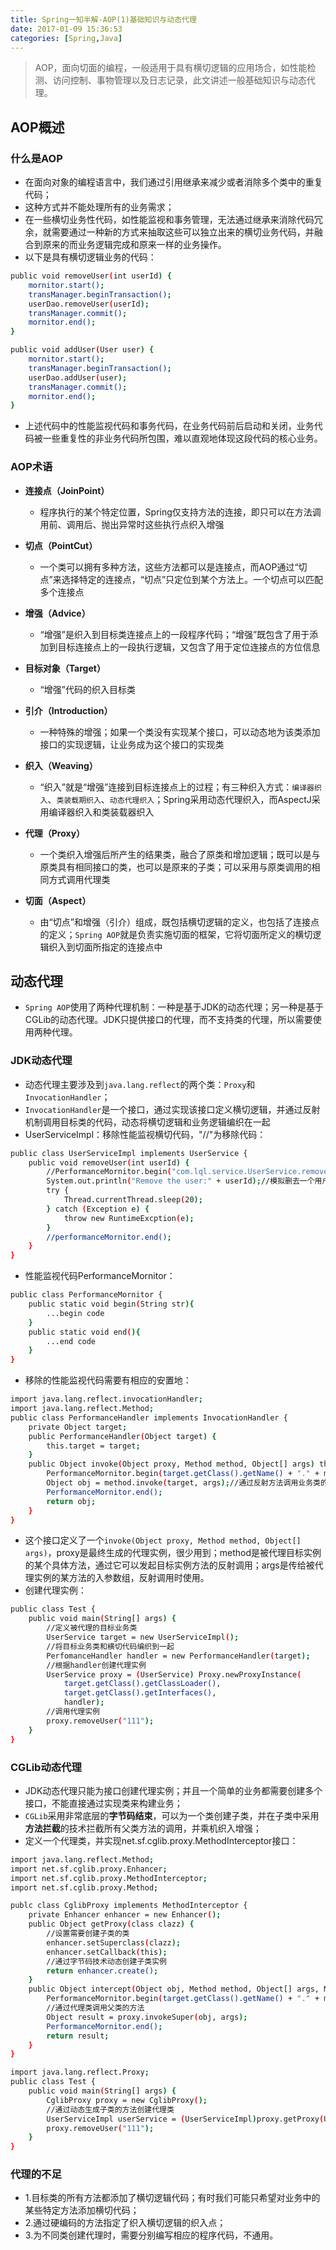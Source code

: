 ```yaml
---
title: Spring一知半解-AOP(1)基础知识与动态代理
date: 2017-01-09 15:36:53
categories: [Spring,Java]
---
```


> AOP，面向切面的编程，一般适用于具有横切逻辑的应用场合，如性能检测、访问控制、事物管理以及日志记录，此文讲述一般基础知识与动态代理。

<!-- more -->

## AOP概述

### 什么是AOP

- 在面向对象的编程语言中，我们通过引用继承来减少或者消除多个类中的重复代码；
- 这种方式并不能处理所有的业务需求；
- 在一些横切业务性代码，如性能监视和事务管理，无法通过继承来消除代码冗余，就需要通过一种新的方式来抽取这些可以独立出来的横切业务代码，并融合到原来的而业务逻辑完成和原来一样的业务操作。
- 以下是具有横切逻辑业务的代码：

``` bash 
public void removeUser(int userId) {
	mornitor.start();
	transManager.beginTransaction();
	userDao.removeUser(userId);
	transManager.commit();
	mornitor.end();
}

public void addUser(User user) {
	mornitor.start();
	transManager.beginTransaction();
	userDao.addUser(user);
	transManager.commit();
	mornitor.end();
}
```

- 上述代码中的性能监视代码和事务代码，在业务代码前后启动和关闭，业务代码被一些重复性的非业务代码所包围，难以直观地体现这段代码的核心业务。

### AOP术语

- **连接点（JoinPoint）**
	- 程序执行的某个特定位置，Spring仅支持方法的连接，即只可以在方法调用前、调用后、抛出异常时这些执行点织入增强

- **切点（PointCut）**
	- 一个类可以拥有多种方法，这些方法都可以是连接点，而AOP通过“切点”来选择特定的连接点，“切点”只定位到某个方法上。一个切点可以匹配多个连接点

- **增强（Advice）**
	- “增强”是织入到目标类连接点上的一段程序代码；“增强”既包含了用于添加到目标连接点上的一段执行逻辑，又包含了用于定位连接点的方位信息

- **目标对象（Target）**
	- “增强”代码的织入目标类

- **引介（Introduction）**
	- 一种特殊的增强；如果一个类没有实现某个接口，可以动态地为该类添加接口的实现逻辑，让业务成为这个接口的实现类

- **织入（Weaving）**
	- “织入”就是“增强”连接到目标连接点上的过程；有三种织入方式：`编译器织入`、`类装载期织入`、`动态代理织入`；Spring采用动态代理织入，而AspectJ采用编译器织入和类装载器织入

- **代理（Proxy）**
	- 一个类织入增强后所产生的结果类，融合了原类和增加逻辑；既可以是与原类具有相同接口的类，也可以是原来的子类；可以采用与原类调用的相同方式调用代理类

- **切面（Aspect）**
	- 由“切点”和增强（引介）组成，既包括横切逻辑的定义，也包括了连接点的定义；`Spring AOP`就是负责实施切面的框架，它将切面所定义的横切逻辑织入到切面所指定的连接点中

## 动态代理

- `Spring AOP`使用了两种代理机制：一种是基于JDK的动态代理；另一种是基于CGLib的动态代理。JDK只提供接口的代理，而不支持类的代理，所以需要使用两种代理。

### JDK动态代理

- 动态代理主要涉及到`java.lang.reflect`的两个类：`Proxy`和`InvocationHandler`；
- `InvocationHandler`是一个接口，通过实现该接口定义横切逻辑，并通过反射机制调用目标类的代码，动态将横切逻辑和业务逻辑编织在一起
- UserServiceImpl：移除性能监视横切代码，"//"为移除代码：

``` bash
public class UserServiceImpl implements UserService {
	public void removeUser(int userId) {
		//PerformanceMornitor.begin("com.lql.service.UserService.removeUser");
		System.out.println("Remove the user:" + userId);//模拟删去一个用户
		try {
			Thread.currentThread.sleep(20);
		} catch (Exception e) {
			throw new RuntimeExcption(e);
		}
		//performanceMornitor.end();
	}
}
```

- 性能监视代码PerformanceMornitor：

``` bash
public class PerformanceMornitor {
	public static void begin(String str){
		...begin code
	}
	public static void end(){
		...end code
	}
}
```

- 移除的性能监视代码需要有相应的安置地：

``` bash
import java.lang.reflect.invocationHandler;
import java.lang.reflect.Method;
public class PerformanceHandler implements InvocationHandler {
	private Object target;
	public PerformanceHandler(Object target) {
		this.target = target;
	}
	public Object invoke(Object proxy, Method method, Object[] args) throw Throwable {
		PerformanceMornitor.begin(target.getClass().getName() + "." + method.getName());
		Object obj = method.invoke(target, args);//通过反射方法调用业务类的目标方法
		PerformanceMornitor.end();
		return obj;
	}
}
```

- 这个接口定义了一个`invoke(Object proxy, Method method, Object[] args)`，proxy是最终生成的代理实例，很少用到；method是被代理目标实例的某个具体方法，通过它可以发起目标实例方法的反射调用；args是传给被代理实例的某方法的入参数组，反射调用时使用。
- 创建代理实例：

``` bash
public class Test {
	public void main(String[] args) {
		//定义被代理的目标业务类
		UserService target = new UserServiceImpl();
		//将目标业务类和横切代码编织到一起
		PerfomanceHandler handler = new PerformanceHandler(target);
		//根据handler创建代理实例
		UserService proxy = (UserService) Proxy.newProxyInstance(
			target.getClass().getClassLoader(),
			target.getClass().getInterfaces(),
			handler);
		//调用代理实例
		proxy.removeUser("111");
	}
}
```

### CGLib动态代理

- JDK动态代理只能为接口创建代理实例；并且一个简单的业务都需要创建多个接口，不能直接通过实现类来构建业务；
- `CGLib`采用非常底层的**字节码结束**，可以为一个类创建子类，并在子类中采用**方法拦截**的技术拦截所有父类方法的调用，并乘机织入增强；
- 定义一个代理类，并实现net.sf.cglib.proxy.MethodInterceptor接口：

``` bash
import java.lang.reflect.Method;
import net.sf.cglib.proxy.Enhancer;
import net.sf.cglib.proxy.MethodInterceptor;
import net.sf.cglib.proxy.Method;

publc class CglibProxy implements MethodInterceptor {
	private Enhancer enhancer = new Enhancer();
	public Object getProxy(class clazz) {
		//设置需要创建子类的类
		enhancer.setSuperclass(clazz);
		enhancer.setCallback(this);
		//通过字节码技术动态创建子类实例
		return enhancer.create();
	}
	public Object intercept(Object obj, Method method, Object[] args, MethodProxy proxy) throws Throwable {	//拦截父类所有方法的调用
		PerformanceMornitor.begin(target.getClass().getName() + "." + method.getName());
		//通过代理类调用父类的方法
		Object result = proxy.invokeSuper(obj, args);
		PerformanceMornitor.end();
		return result;
	}
}
```

``` bash
import java.lang.reflect.Proxy;
public class Test {
	public void main(String[] args) {
		CglibProxy proxy = new CglibProxy();
		//通过动态生成子类的方法创建代理类
		UserServiceImpl userService = (UserServiceImpl)proxy.getProxy(UserServiceImpl.class);
		proxy.removeUser("111");
	}
}
```

### 代理的不足
- 1.目标类的所有方法都添加了横切逻辑代码；有时我们可能只希望对业务中的某些特定方法添加横切代码；
- 2.通过硬编码的方法指定了织入横切逻辑的织入点；
- 3.为不同类创建代理时，需要分别编写相应的程序代码，不通用。